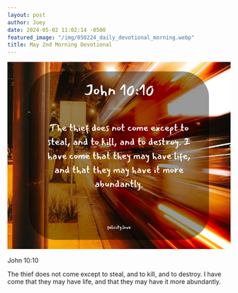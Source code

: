 ```yaml
---
layout: post
author: Joey
date: 2024-05-02 11:02:14 -0500
featured_image: "/img/050224_daily_devotional_morning.webp"
title: May 2nd Morning Devotional
---
```


[![May 2nd 2024 - Morning Devotional](/img/050224_daily_devotional_morning.webp)](/img/050224_daily_devotional_morning.webp)

John 10:10

The thief does not come except to steal, and to kill, and to destroy. I have come that they may have life, and that they may have it more abundantly.